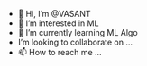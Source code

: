 - 👋 Hi, I’m @VASANT
- 👀 I’m interested in ML
- 🌱 I’m currently learning ML Algo
- I’m looking to collaborate on ...
- 📫 How to reach me ...



